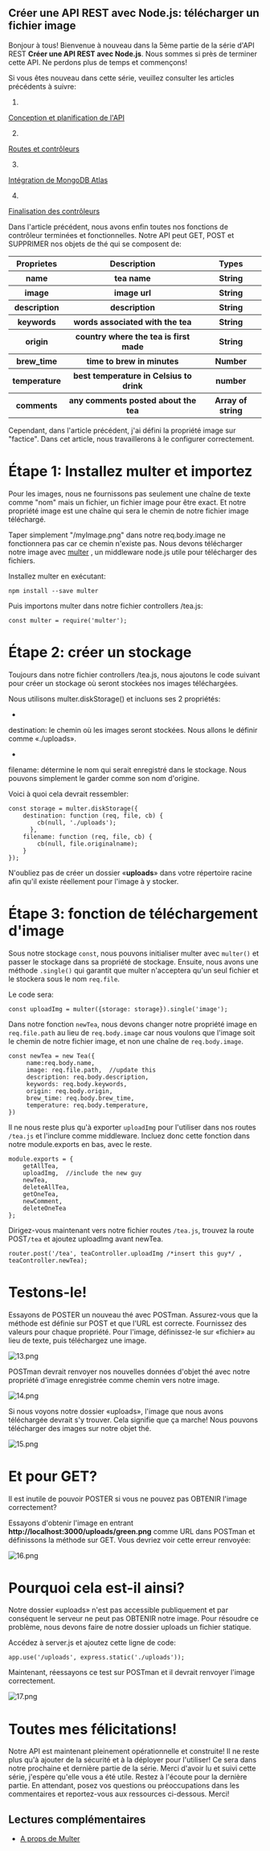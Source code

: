 ## Créer une API REST avec Node.js: télécharger un fichier image

Bonjour à tous! Bienvenue à nouveau dans la 5ème partie de la série d'API REST **Créer une API REST avec Node.js**. Nous sommes si près de terminer cette API. Ne perdons plus de temps et commençons!

Si vous êtes nouveau dans cette série, veuillez consulter les articles précédents à suivre:


1. 
 [Conception et planification de l'API](https://lawaltech.hashnode.dev/creez-une-api-rest-avec-nodejs-concevez-et-planifiez-votre-api?guid=aeb98ca9-707d-467e-8e44-7c8efdc24ec2&deviceId=8bffedad-d849-4d38-9356-4b5b673b80aa) 

2. 
 [Routes et contrôleurs](https://lawaltech.hashnode.dev/creez-une-api-rest-avec-nodejs-routes-et-controleurs) 

3. 
 [Intégration de MongoDB Atlas](https://lawaltech.hashnode.dev/creer-une-api-rest-avec-nodejs-integration-de-mongodb-atlas) 

4. 
 [Finalisation des contrôleurs](https://lawaltech.hashnode.dev/creer-une-api-rest-avec-nodejs-finaliser-les-controleurs) 

Dans l'article précédent, nous avons enfin toutes nos fonctions de contrôleur terminées et fonctionnelles. Notre API peut GET, POST et SUPPRIMER nos objets de thé qui se composent de:

<table style="width:100%">
  <tr>
    <th>Proprietes</th>
    <th>Description</th>
    <th>Types</th>
  </tr>
<tr>
    <th>name</th>
    <th>tea name</th>
    <th>String</th>
  </tr>
<tr>
    <th>image</th>
    <th>image url</th>
     <th>String</th>
  </tr>
<tr>
    <th>description</th>
    <th> description</th>
     <th>String</th>
  </tr>
<tr>
    <th>keywords</th>
    <th>	words associated with the tea</th>
    <th>String</th>
  </tr>
<tr>
    <th>origin	</th>
    <th>	country where the tea is first made</th>
    <th>String</th>
  </tr>
<tr>
    <th>brew_time	</th>
    <th>	time to brew in minutes</th>
    <th>Number</th>
  </tr>
<tr>
    <th>temperature	</th>
    <th>	best temperature in Celsius to drink</th>
    <th>number</th>
  </tr>
<tr>
    <th>comments		</th>
    <th>	any comments posted about the tea</th>
    <th>Array of string</th>
  </tr>
</table>

Cependant, dans l'article précédent, j'ai défini la propriété image sur "factice". Dans cet article, nous travaillerons à le configurer correctement.

# Étape 1: Installez multer et importez

Pour les images, nous ne fournissons pas seulement une chaîne de texte comme "nom" mais un fichier, un fichier image pour être exact. Et notre propriété image est une chaîne qui sera le chemin de notre fichier image téléchargé.

Taper simplement "/myImage.png" dans notre req.body.image ne fonctionnera pas car ce chemin n'existe pas. Nous devons télécharger notre image avec  [multer](https://www.npmjs.com/package/multer) , un middleware node.js utile pour télécharger des fichiers.

Installez multer en exécutant:

```
npm install --save multer
```
Puis importons multer dans notre fichier controllers /tea.js:
```
const multer = require('multer');
```

# Étape 2: créer un stockage

Toujours dans notre fichier controllers /tea.js, nous ajoutons le code suivant pour créer un stockage où seront stockées nos images téléchargées.

Nous utilisons multer.diskStorage() et incluons ses 2 propriétés:


- 
destination: le chemin où les images seront stockées. Nous allons le définir comme «./uploads».

- 
filename: détermine le nom qui serait enregistré dans le stockage. Nous pouvons simplement le garder comme son nom d'origine.

Voici à quoi cela devrait ressembler:

```
const storage = multer.diskStorage({
    destination: function (req, file, cb) {
        cb(null, './uploads');
      },
    filename: function (req, file, cb) {
        cb(null, file.originalname);
    }
});
```
N'oubliez pas de créer un dossier «**uploads**» dans votre répertoire racine afin qu'il existe réellement pour l'image à y stocker.

# Étape 3: fonction de téléchargement d'image

Sous notre stockage `const`, nous pouvons initialiser multer avec `multer()` et passer le stockage dans sa propriété de stockage. Ensuite, nous avons une méthode `.single()` qui garantit que multer n'acceptera qu'un seul fichier et le stockera sous le nom `req.file`.

Le code sera:

```
const uploadImg = multer({storage: storage}).single('image');
```
Dans notre fonction `newTea`, nous devons changer notre propriété image en `req.file.path` au lieu de `req.body.image` car nous voulons que l'image soit le chemin de notre fichier image, et non une chaîne de `req.body.image`.

```
const newTea = new Tea({
     name:req.body.name,
     image: req.file.path,  //update this
     description: req.body.description,
     keywords: req.body.keywords,
     origin: req.body.origin,
     brew_time: req.body.brew_time,
     temperature: req.body.temperature,
})
```

Il ne nous reste plus qu'à exporter `uploadImg` pour l'utiliser dans nos routes `/tea.js` et l'inclure comme middleware. Incluez donc cette fonction dans notre module.exports en bas, avec le reste.

```
module.exports = {
    getAllTea,
    uploadImg,  //include the new guy
    newTea,
    deleteAllTea,
    getOneTea,
    newComment,
    deleteOneTea
};
```
Dirigez-vous maintenant vers notre fichier routes `/tea.js`, trouvez la route POST`/tea` et ajoutez uploadImg avant newTea.

```
router.post('/tea', teaController.uploadImg /*insert this guy*/ , teaController.newTea);
```

# Testons-le!

Essayons de POSTER un nouveau thé avec POSTman. Assurez-vous que la méthode est définie sur POST et que l'URL est correcte. Fournissez des valeurs pour chaque propriété. Pour l'image, définissez-le sur «fichier» au lieu de texte, puis téléchargez une image.


![13.png](https://cdn.hashnode.com/res/hashnode/image/upload/v1606269728827/WqG59Vl1r.png)

POSTman devrait renvoyer nos nouvelles données d'objet thé avec notre propriété d'image enregistrée comme chemin vers notre image.


![14.png](https://cdn.hashnode.com/res/hashnode/image/upload/v1606269746323/WSYtf5qKn.png)

Si nous voyons notre dossier «uploads», l'image que nous avons téléchargée devrait s'y trouver. Cela signifie que ça marche! Nous pouvons télécharger des images sur notre objet thé.


![15.png](https://cdn.hashnode.com/res/hashnode/image/upload/v1606269827959/bBUibW2Gg.png)

# Et pour GET?

Il est inutile de pouvoir POSTER si vous ne pouvez pas OBTENIR l'image correctement?

Essayons d'obtenir l'image en entrant **http://localhost:3000/uploads/green.png** comme URL dans POSTman et définissons la méthode sur GET. Vous devriez voir cette erreur renvoyée:


![16.png](https://cdn.hashnode.com/res/hashnode/image/upload/v1606269892794/5QjHA19qy.png)

# Pourquoi cela est-il ainsi?

Notre dossier «uploads» n'est pas accessible publiquement et par conséquent le serveur ne peut pas OBTENIR notre image. Pour résoudre ce problème, nous devons faire de notre dossier uploads un fichier statique.

Accédez à server.js et ajoutez cette ligne de code:

```
app.use('/uploads', express.static('./uploads'));
```

Maintenant, réessayons ce test sur POSTman et il devrait renvoyer l'image correctement.


![17.png](https://cdn.hashnode.com/res/hashnode/image/upload/v1606269968438/N2G71SB9V.png)

# Toutes mes félicitations!

Notre API est maintenant pleinement opérationnelle et construite! Il ne reste plus qu'à ajouter de la sécurité et à la déployer pour l'utiliser! Ce sera dans notre prochaine et dernière partie de la série. Merci d'avoir lu et suivi cette série, j'espère qu'elle vous a été utile. Restez à l'écoute pour la dernière partie. En attendant, posez vos questions ou préoccupations dans les commentaires et reportez-vous aux ressources ci-dessous. Merci!

## Lectures complémentaires


-  [A props de Multer](https://www.npmjs.com/package/multer) 
